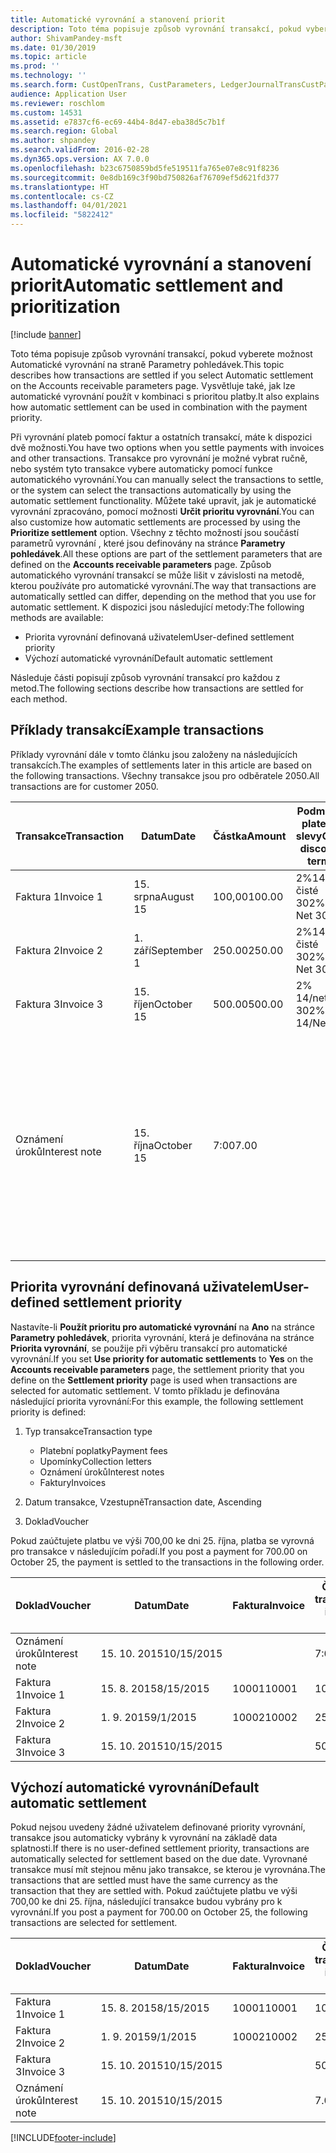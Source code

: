```yaml
---
title: Automatické vyrovnání a stanovení priorit
description: Toto téma popisuje způsob vyrovnání transakcí, pokud vyberete možnost Automatické vyrovnání na straně Parametry pohledávek. Vysvětluje také, jak lze automatické vyrovnání použít v kombinaci s prioritou platby.
author: ShivamPandey-msft
ms.date: 01/30/2019
ms.topic: article
ms.prod: ''
ms.technology: ''
ms.search.form: CustOpenTrans, CustParameters, LedgerJournalTransCustPaym
audience: Application User
ms.reviewer: roschlom
ms.custom: 14531
ms.assetid: e7837cf6-ec69-44b4-8d47-eba38d5c7b1f
ms.search.region: Global
ms.author: shpandey
ms.search.validFrom: 2016-02-28
ms.dyn365.ops.version: AX 7.0.0
ms.openlocfilehash: b23c6750859bd5fe519511fa765e07e8c91f8236
ms.sourcegitcommit: 0e8db169c3f90bd750826af76709ef5d621fd377
ms.translationtype: HT
ms.contentlocale: cs-CZ
ms.lasthandoff: 04/01/2021
ms.locfileid: "5822412"
---
```

# <a name="automatic-settlement-and-prioritization"></a><span data-ttu-id="c3d25-104">Automatické vyrovnání a stanovení priorit</span><span class="sxs-lookup"><span data-stu-id="c3d25-104">Automatic settlement and prioritization</span></span>

[!include [banner](../includes/banner.md)]

<span data-ttu-id="c3d25-105">Toto téma popisuje způsob vyrovnání transakcí, pokud vyberete možnost Automatické vyrovnání na straně Parametry pohledávek.</span><span class="sxs-lookup"><span data-stu-id="c3d25-105">This topic describes how transactions are settled if you select Automatic settlement on the Accounts receivable parameters page.</span></span> <span data-ttu-id="c3d25-106">Vysvětluje také, jak lze automatické vyrovnání použít v kombinaci s prioritou platby.</span><span class="sxs-lookup"><span data-stu-id="c3d25-106">It also explains how automatic settlement can be used in combination with the payment priority.</span></span>

<span data-ttu-id="c3d25-107">Při vyrovnání plateb pomocí faktur a ostatních transakcí, máte k dispozici dvě možnosti.</span><span class="sxs-lookup"><span data-stu-id="c3d25-107">You have two options when you settle payments with invoices and other transactions.</span></span> <span data-ttu-id="c3d25-108">Transakce pro vyrovnání je možné vybrat ručně, nebo systém tyto transakce vybere automaticky pomocí funkce automatického vyrovnání.</span><span class="sxs-lookup"><span data-stu-id="c3d25-108">You can manually select the transactions to settle, or the system can select the transactions automatically by using the automatic settlement functionality.</span></span> <span data-ttu-id="c3d25-109">Můžete také upravit, jak je automatické vyrovnání zpracováno, pomocí možnosti **Určit prioritu vyrovnání**.</span><span class="sxs-lookup"><span data-stu-id="c3d25-109">You can also customize how automatic settlements are processed by using the **Prioritize settlement** option.</span></span> <span data-ttu-id="c3d25-110">Všechny z těchto možností jsou součástí parametrů vyrovnání , které jsou definovány na stránce **Parametry pohledávek**.</span><span class="sxs-lookup"><span data-stu-id="c3d25-110">All these options are part of the settlement parameters that are defined on the **Accounts receivable parameters** page.</span></span> <span data-ttu-id="c3d25-111">Způsob automatického vyrovnání transakcí se může lišit v závislosti na metodě, kterou používáte pro automatické vyrovnání.</span><span class="sxs-lookup"><span data-stu-id="c3d25-111">The way that transactions are automatically settled can differ, depending on the method that you use for automatic settlement.</span></span> <span data-ttu-id="c3d25-112">K dispozici jsou následující metody:</span><span class="sxs-lookup"><span data-stu-id="c3d25-112">The following methods are available:</span></span>

-   <span data-ttu-id="c3d25-113">Priorita vyrovnání definovaná uživatelem</span><span class="sxs-lookup"><span data-stu-id="c3d25-113">User-defined settlement priority</span></span>
-   <span data-ttu-id="c3d25-114">Výchozí automatické vyrovnání</span><span class="sxs-lookup"><span data-stu-id="c3d25-114">Default automatic settlement</span></span>

<span data-ttu-id="c3d25-115">Následuje části popisují způsob vyrovnání transakcí pro každou z metod.</span><span class="sxs-lookup"><span data-stu-id="c3d25-115">The following sections describe how transactions are settled for each method.</span></span>

## <a name="example-transactions"></a><span data-ttu-id="c3d25-116">Příklady transakcí</span><span class="sxs-lookup"><span data-stu-id="c3d25-116">Example transactions</span></span>
<span data-ttu-id="c3d25-117">Příklady vyrovnání dále v tomto článku jsou založeny na následujících transakcích.</span><span class="sxs-lookup"><span data-stu-id="c3d25-117">The examples of settlements later in this article are based on the following transactions.</span></span> <span data-ttu-id="c3d25-118">Všechny transakce jsou pro odběratele 2050.</span><span class="sxs-lookup"><span data-stu-id="c3d25-118">All transactions are for customer 2050.</span></span>

| <span data-ttu-id="c3d25-119">Transakce</span><span class="sxs-lookup"><span data-stu-id="c3d25-119">Transaction</span></span>   | <span data-ttu-id="c3d25-120">Datum</span><span class="sxs-lookup"><span data-stu-id="c3d25-120">Date</span></span>        | <span data-ttu-id="c3d25-121">Částka</span><span class="sxs-lookup"><span data-stu-id="c3d25-121">Amount</span></span> | <span data-ttu-id="c3d25-122">Podmínky platební slevy</span><span class="sxs-lookup"><span data-stu-id="c3d25-122">Cash discount terms</span></span> | <span data-ttu-id="c3d25-123">Dat. plat. slevy</span><span class="sxs-lookup"><span data-stu-id="c3d25-123">Cash discount date</span></span> | <span data-ttu-id="c3d25-124">Poznámky</span><span class="sxs-lookup"><span data-stu-id="c3d25-124">Comments</span></span>                                                                                                                                                                                      |
|---------------|-------------|--------|---------------------|--------------------|-----------------------------------------------------------------------------------------------------------------------------------------------------------------------------------------------|
| <span data-ttu-id="c3d25-125">Faktura 1</span><span class="sxs-lookup"><span data-stu-id="c3d25-125">Invoice 1</span></span>     | <span data-ttu-id="c3d25-126">15. srpna</span><span class="sxs-lookup"><span data-stu-id="c3d25-126">August 15</span></span>   | <span data-ttu-id="c3d25-127">100,00</span><span class="sxs-lookup"><span data-stu-id="c3d25-127">100.00</span></span> | <span data-ttu-id="c3d25-128">2%14, čisté 30</span><span class="sxs-lookup"><span data-stu-id="c3d25-128">2%14, Net 30</span></span>        | <span data-ttu-id="c3d25-129">29. srpna</span><span class="sxs-lookup"><span data-stu-id="c3d25-129">August 29</span></span>          |                                                                                                                                                                                               |
| <span data-ttu-id="c3d25-130">Faktura 2</span><span class="sxs-lookup"><span data-stu-id="c3d25-130">Invoice 2</span></span>     | <span data-ttu-id="c3d25-131">1. září</span><span class="sxs-lookup"><span data-stu-id="c3d25-131">September 1</span></span> | <span data-ttu-id="c3d25-132">250.00</span><span class="sxs-lookup"><span data-stu-id="c3d25-132">250.00</span></span> | <span data-ttu-id="c3d25-133">2%14, čisté 30</span><span class="sxs-lookup"><span data-stu-id="c3d25-133">2%14, Net 30</span></span>        | <span data-ttu-id="c3d25-134">15. září</span><span class="sxs-lookup"><span data-stu-id="c3d25-134">September 15</span></span>       |                                                                                                                                                                                               |
| <span data-ttu-id="c3d25-135">Faktura 3</span><span class="sxs-lookup"><span data-stu-id="c3d25-135">Invoice 3</span></span>     | <span data-ttu-id="c3d25-136">15. říjen</span><span class="sxs-lookup"><span data-stu-id="c3d25-136">October 15</span></span>  | <span data-ttu-id="c3d25-137">500.00</span><span class="sxs-lookup"><span data-stu-id="c3d25-137">500.00</span></span> | <span data-ttu-id="c3d25-138">2% 14/netto 30</span><span class="sxs-lookup"><span data-stu-id="c3d25-138">2% 14/Net 30</span></span>        | <span data-ttu-id="c3d25-139">29. října</span><span class="sxs-lookup"><span data-stu-id="c3d25-139">October 29</span></span>         |                                                                                                                                                                                               |
| <span data-ttu-id="c3d25-140">Oznámení úroků</span><span class="sxs-lookup"><span data-stu-id="c3d25-140">Interest note</span></span> | <span data-ttu-id="c3d25-141">15. října</span><span class="sxs-lookup"><span data-stu-id="c3d25-141">October 15</span></span>  | <span data-ttu-id="c3d25-142">7:00</span><span class="sxs-lookup"><span data-stu-id="c3d25-142">7.00</span></span>   |                     |                    | <span data-ttu-id="c3d25-143">Toto oznámení úroků je pro fakturu 1 a fakturu 2.</span><span class="sxs-lookup"><span data-stu-id="c3d25-143">This interest note is for invoice 1 and invoice 2.</span></span> <span data-ttu-id="c3d25-144">Částka se počítá jako 2% úrok z částek, které jsou 30 nebo více dnů po splatnosti.</span><span class="sxs-lookup"><span data-stu-id="c3d25-144">The amount is calculated as 2-percent interest on amounts that are 30 or more days past due.</span></span> <span data-ttu-id="c3d25-145">Například 0,02 × (100,00 + 250,00) = 7,00.</span><span class="sxs-lookup"><span data-stu-id="c3d25-145">For example, 0.02 × (100.00 + 250.00) = 7.00.</span></span> |

## <a name="user-defined-settlement-priority"></a><span data-ttu-id="c3d25-146">Priorita vyrovnání definovaná uživatelem</span><span class="sxs-lookup"><span data-stu-id="c3d25-146">User-defined settlement priority</span></span>
<span data-ttu-id="c3d25-147">Nastavíte-li **Použít prioritu pro automatické vyrovnání** na **Ano** na stránce **Parametry pohledávek**, priorita vyrovnání, která je definována na stránce **Priorita vyrovnání**, se použije při výběru transakcí pro automatické vyrovnání.</span><span class="sxs-lookup"><span data-stu-id="c3d25-147">If you set **Use priority for automatic settlements** to **Yes** on the **Accounts receivable parameters** page, the settlement priority that you define on the **Settlement priority** page is used when transactions are selected for automatic settlement.</span></span> <span data-ttu-id="c3d25-148">V tomto příkladu je definována následující priorita vyrovnání:</span><span class="sxs-lookup"><span data-stu-id="c3d25-148">For this example, the following settlement priority is defined:</span></span>

1.  <span data-ttu-id="c3d25-149">Typ transakce</span><span class="sxs-lookup"><span data-stu-id="c3d25-149">Transaction type</span></span>
    -   <span data-ttu-id="c3d25-150">Platební poplatky</span><span class="sxs-lookup"><span data-stu-id="c3d25-150">Payment fees</span></span>
    -   <span data-ttu-id="c3d25-151">Upomínky</span><span class="sxs-lookup"><span data-stu-id="c3d25-151">Collection letters</span></span>
    -   <span data-ttu-id="c3d25-152">Oznámení úroků</span><span class="sxs-lookup"><span data-stu-id="c3d25-152">Interest notes</span></span>
    -   <span data-ttu-id="c3d25-153">Faktury</span><span class="sxs-lookup"><span data-stu-id="c3d25-153">Invoices</span></span>

2.  <span data-ttu-id="c3d25-154">Datum transakce, Vzestupně</span><span class="sxs-lookup"><span data-stu-id="c3d25-154">Transaction date, Ascending</span></span>
3.  <span data-ttu-id="c3d25-155">Doklad</span><span class="sxs-lookup"><span data-stu-id="c3d25-155">Voucher</span></span>

<span data-ttu-id="c3d25-156">Pokud zaúčtujete platbu ve výši 700,00 ke dni 25. října, platba se vyrovná pro transakce v následujícím pořadí.</span><span class="sxs-lookup"><span data-stu-id="c3d25-156">If you post a payment for 700.00 on October 25, the payment is settled to the transactions in the following order.</span></span>

| <span data-ttu-id="c3d25-157">Doklad</span><span class="sxs-lookup"><span data-stu-id="c3d25-157">Voucher</span></span>       | <span data-ttu-id="c3d25-158">Datum</span><span class="sxs-lookup"><span data-stu-id="c3d25-158">Date</span></span>       | <span data-ttu-id="c3d25-159">Faktura</span><span class="sxs-lookup"><span data-stu-id="c3d25-159">Invoice</span></span> | <span data-ttu-id="c3d25-160">Částka v měně transakce</span><span class="sxs-lookup"><span data-stu-id="c3d25-160">Amount in transaction currency</span></span> | <span data-ttu-id="c3d25-161">Částka k vyrovnání</span><span class="sxs-lookup"><span data-stu-id="c3d25-161">Amount to settle</span></span> | <span data-ttu-id="c3d25-162">Zůstatek</span><span class="sxs-lookup"><span data-stu-id="c3d25-162">Balance</span></span> | <span data-ttu-id="c3d25-163">Měna</span><span class="sxs-lookup"><span data-stu-id="c3d25-163">Currency</span></span> |
|---------------|------------|---------|--------------------------------|------------------|---------|----------|
| <span data-ttu-id="c3d25-164">Oznámení úroků</span><span class="sxs-lookup"><span data-stu-id="c3d25-164">Interest note</span></span> | <span data-ttu-id="c3d25-165">15. 10. 2015</span><span class="sxs-lookup"><span data-stu-id="c3d25-165">10/15/2015</span></span> |         | <span data-ttu-id="c3d25-166">7:00</span><span class="sxs-lookup"><span data-stu-id="c3d25-166">7.00</span></span>                           | <span data-ttu-id="c3d25-167">7:00</span><span class="sxs-lookup"><span data-stu-id="c3d25-167">7.00</span></span>             | <span data-ttu-id="c3d25-168">0,00</span><span class="sxs-lookup"><span data-stu-id="c3d25-168">0.00</span></span>    | <span data-ttu-id="c3d25-169">USD</span><span class="sxs-lookup"><span data-stu-id="c3d25-169">USD</span></span>      |
| <span data-ttu-id="c3d25-170">Faktura 1</span><span class="sxs-lookup"><span data-stu-id="c3d25-170">Invoice 1</span></span>     | <span data-ttu-id="c3d25-171">15. 8. 2015</span><span class="sxs-lookup"><span data-stu-id="c3d25-171">8/15/2015</span></span>  | <span data-ttu-id="c3d25-172">10001</span><span class="sxs-lookup"><span data-stu-id="c3d25-172">10001</span></span>   | <span data-ttu-id="c3d25-173">100,00</span><span class="sxs-lookup"><span data-stu-id="c3d25-173">100.00</span></span>                         | <span data-ttu-id="c3d25-174">100,00</span><span class="sxs-lookup"><span data-stu-id="c3d25-174">100.00</span></span>           | <span data-ttu-id="c3d25-175">0,00</span><span class="sxs-lookup"><span data-stu-id="c3d25-175">0.00</span></span>    | <span data-ttu-id="c3d25-176">USD</span><span class="sxs-lookup"><span data-stu-id="c3d25-176">USD</span></span>      |
| <span data-ttu-id="c3d25-177">Faktura 2</span><span class="sxs-lookup"><span data-stu-id="c3d25-177">Invoice 2</span></span>     | <span data-ttu-id="c3d25-178">1. 9. 2015</span><span class="sxs-lookup"><span data-stu-id="c3d25-178">9/1/2015</span></span>   | <span data-ttu-id="c3d25-179">10002</span><span class="sxs-lookup"><span data-stu-id="c3d25-179">10002</span></span>   | <span data-ttu-id="c3d25-180">250,00</span><span class="sxs-lookup"><span data-stu-id="c3d25-180">250.00</span></span>                         | <span data-ttu-id="c3d25-181">250,00</span><span class="sxs-lookup"><span data-stu-id="c3d25-181">250.00</span></span>           | <span data-ttu-id="c3d25-182">0,00</span><span class="sxs-lookup"><span data-stu-id="c3d25-182">0.00</span></span>    | <span data-ttu-id="c3d25-183">USD</span><span class="sxs-lookup"><span data-stu-id="c3d25-183">USD</span></span>      |
| <span data-ttu-id="c3d25-184">Faktura 3</span><span class="sxs-lookup"><span data-stu-id="c3d25-184">Invoice 3</span></span>     | <span data-ttu-id="c3d25-185">15. 10. 2015</span><span class="sxs-lookup"><span data-stu-id="c3d25-185">10/15/2015</span></span> |         | <span data-ttu-id="c3d25-186">500,00</span><span class="sxs-lookup"><span data-stu-id="c3d25-186">500.00</span></span>                         | <span data-ttu-id="c3d25-187">343,00</span><span class="sxs-lookup"><span data-stu-id="c3d25-187">343.00</span></span>           | <span data-ttu-id="c3d25-188">157,00</span><span class="sxs-lookup"><span data-stu-id="c3d25-188">157.00</span></span>  | <span data-ttu-id="c3d25-189">USD</span><span class="sxs-lookup"><span data-stu-id="c3d25-189">USD</span></span>      |

## <a name="default-automatic-settlement"></a><span data-ttu-id="c3d25-190">Výchozí automatické vyrovnání</span><span class="sxs-lookup"><span data-stu-id="c3d25-190">Default automatic settlement</span></span>
<span data-ttu-id="c3d25-191">Pokud nejsou uvedeny žádné uživatelem definované priority vyrovnání, transakce jsou automaticky vybrány k vyrovnání na základě data splatnosti.</span><span class="sxs-lookup"><span data-stu-id="c3d25-191">If there is no user-defined settlement priority, transactions are automatically selected for settlement based on the due date.</span></span> <span data-ttu-id="c3d25-192">Vyrovnané transakce musí mít stejnou měnu jako transakce, se kterou je vyrovnána.</span><span class="sxs-lookup"><span data-stu-id="c3d25-192">The transactions that are settled must have the same currency as the transaction that they are settled with.</span></span> <span data-ttu-id="c3d25-193">Pokud zaúčtujete platbu ve výši 700,00 ke dni 25. října, následující transakce budou vybrány pro k vyrovnání.</span><span class="sxs-lookup"><span data-stu-id="c3d25-193">If you post a payment for 700.00 on October 25, the following transactions are selected for settlement.</span></span>

| <span data-ttu-id="c3d25-194">Doklad</span><span class="sxs-lookup"><span data-stu-id="c3d25-194">Voucher</span></span>       | <span data-ttu-id="c3d25-195">Datum</span><span class="sxs-lookup"><span data-stu-id="c3d25-195">Date</span></span>       | <span data-ttu-id="c3d25-196">Faktura</span><span class="sxs-lookup"><span data-stu-id="c3d25-196">Invoice</span></span> | <span data-ttu-id="c3d25-197">Částka v měně transakce</span><span class="sxs-lookup"><span data-stu-id="c3d25-197">Amount in transaction currency</span></span> | <span data-ttu-id="c3d25-198">Částka k vyrovnání</span><span class="sxs-lookup"><span data-stu-id="c3d25-198">Amount to settle</span></span> | <span data-ttu-id="c3d25-199">Zůstatek</span><span class="sxs-lookup"><span data-stu-id="c3d25-199">Balance</span></span> | <span data-ttu-id="c3d25-200">Měna</span><span class="sxs-lookup"><span data-stu-id="c3d25-200">Currency</span></span> |
|---------------|------------|---------|--------------------------------|------------------|---------|----------|
| <span data-ttu-id="c3d25-201">Faktura 1</span><span class="sxs-lookup"><span data-stu-id="c3d25-201">Invoice 1</span></span>     | <span data-ttu-id="c3d25-202">15. 8. 2015</span><span class="sxs-lookup"><span data-stu-id="c3d25-202">8/15/2015</span></span>  | <span data-ttu-id="c3d25-203">10001</span><span class="sxs-lookup"><span data-stu-id="c3d25-203">10001</span></span>   | <span data-ttu-id="c3d25-204">100,00</span><span class="sxs-lookup"><span data-stu-id="c3d25-204">100.00</span></span>                         | <span data-ttu-id="c3d25-205">100,00</span><span class="sxs-lookup"><span data-stu-id="c3d25-205">100.00</span></span>           | <span data-ttu-id="c3d25-206">0,00</span><span class="sxs-lookup"><span data-stu-id="c3d25-206">0.00</span></span>    | <span data-ttu-id="c3d25-207">USD</span><span class="sxs-lookup"><span data-stu-id="c3d25-207">USD</span></span>      |
| <span data-ttu-id="c3d25-208">Faktura 2</span><span class="sxs-lookup"><span data-stu-id="c3d25-208">Invoice 2</span></span>     | <span data-ttu-id="c3d25-209">1. 9. 2015</span><span class="sxs-lookup"><span data-stu-id="c3d25-209">9/1/2015</span></span>   | <span data-ttu-id="c3d25-210">10002</span><span class="sxs-lookup"><span data-stu-id="c3d25-210">10002</span></span>   | <span data-ttu-id="c3d25-211">250,00</span><span class="sxs-lookup"><span data-stu-id="c3d25-211">250.00</span></span>                         | <span data-ttu-id="c3d25-212">250,00</span><span class="sxs-lookup"><span data-stu-id="c3d25-212">250.00</span></span>           | <span data-ttu-id="c3d25-213">0,00</span><span class="sxs-lookup"><span data-stu-id="c3d25-213">0.00</span></span>    | <span data-ttu-id="c3d25-214">USD</span><span class="sxs-lookup"><span data-stu-id="c3d25-214">USD</span></span>      |
| <span data-ttu-id="c3d25-215">Faktura 3</span><span class="sxs-lookup"><span data-stu-id="c3d25-215">Invoice 3</span></span>     | <span data-ttu-id="c3d25-216">15. 10. 2015</span><span class="sxs-lookup"><span data-stu-id="c3d25-216">10/15/2015</span></span> |         | <span data-ttu-id="c3d25-217">500.00</span><span class="sxs-lookup"><span data-stu-id="c3d25-217">500.00</span></span>                         | <span data-ttu-id="c3d25-218">350.00</span><span class="sxs-lookup"><span data-stu-id="c3d25-218">350.00</span></span>           | <span data-ttu-id="c3d25-219">150.00</span><span class="sxs-lookup"><span data-stu-id="c3d25-219">150.00</span></span>  | <span data-ttu-id="c3d25-220">USD</span><span class="sxs-lookup"><span data-stu-id="c3d25-220">USD</span></span>      |
| <span data-ttu-id="c3d25-221">Oznámení úroků</span><span class="sxs-lookup"><span data-stu-id="c3d25-221">Interest note</span></span> | <span data-ttu-id="c3d25-222">15. 10. 2015</span><span class="sxs-lookup"><span data-stu-id="c3d25-222">10/15/2015</span></span> |         | <span data-ttu-id="c3d25-223">7.00</span><span class="sxs-lookup"><span data-stu-id="c3d25-223">7.00</span></span>                           | <span data-ttu-id="c3d25-224">0,00</span><span class="sxs-lookup"><span data-stu-id="c3d25-224">0.00</span></span>             | <span data-ttu-id="c3d25-225">7.00</span><span class="sxs-lookup"><span data-stu-id="c3d25-225">7.00</span></span>    | <span data-ttu-id="c3d25-226">USD</span><span class="sxs-lookup"><span data-stu-id="c3d25-226">USD</span></span>      |







[!INCLUDE[footer-include](../../includes/footer-banner.md)]